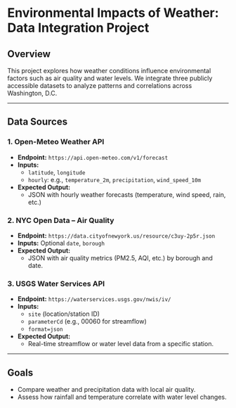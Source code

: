 # Environmental Impacts of Weather: Data Integration Project

## Overview

This project explores how weather conditions influence environmental factors such as air quality and water levels. We integrate three publicly accessible datasets to analyze patterns and correlations across Washington, D.C.

---

## Data Sources

### 1. Open-Meteo Weather API
- **Endpoint:** `https://api.open-meteo.com/v1/forecast`
- **Inputs:**
  - `latitude`, `longitude`
  - `hourly`: e.g., `temperature_2m`, `precipitation`, `wind_speed_10m`
- **Expected Output:**
  - JSON with hourly weather forecasts (temperature, wind speed, rain, etc.)

### 2. NYC Open Data – Air Quality
- **Endpoint:** `https://data.cityofnewyork.us/resource/c3uy-2p5r.json`
- **Inputs:** Optional `date`, `borough`
- **Expected Output:**
  - JSON with air quality metrics (PM2.5, AQI, etc.) by borough and date.

### 3. USGS Water Services API
- **Endpoint:** `https://waterservices.usgs.gov/nwis/iv/`
- **Inputs:**
  - `site` (location/station ID)
  - `parameterCd` (e.g., 00060 for streamflow)
  - `format=json`
- **Expected Output:**
  - Real-time streamflow or water level data from a specific station.

---

## Goals

- Compare weather and precipitation data with local air quality.
- Assess how rainfall and temperature correlate with water level changes.
